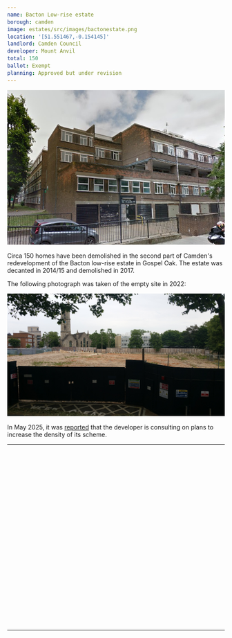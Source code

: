 ```yaml
---
name: Bacton Low-rise estate 
borough: camden
image: estates/src/images/bactonestate.png
location: '[51.551467,-0.154145]'
landlord: Camden Council
developer: Mount Anvil
total: 150
ballot: Exempt
planning: Approved but under revision
---
```

![Bacton low rise](../estates/src/images/bactonestate.png)

Circa 150 homes have been demolished in the second part of Camden's redevelopment of the Bacton low-rise estate in Gospel Oak.
The estate was decanted in 2014/15 and demolished in 2017. 

The following photograph was taken of the empty site in 2022:

![Bacton low rise estate](../estates/src/images/bacton.jpg)

In May 2025, it was [reported](https://www.hamhigh.co.uk/news/25160747.bacton-estate-consultation-mount-anvil-26-storey-towers/) that the developer is consulting on plans to increase the density of its scheme.

---

<!------------THE CODE BELOW RENDERS THE MAP - DO NOT EDIT! ---------------------------->

<div id="map" style="width: 100%; height: 400px;"></div>

<script>
  var map = L.map('map').setView({{ location }}, 13);
  L.tileLayer('https://tile.openstreetmap.org/{z}/{x}/{y}.png', {
  maxZoom: 19,
attribution: '&copy; <a href="http://www.openstreetmap.org/copyright">OpenStreetMap</a>'
}).addTo(map);
var circle = L.circle({{ location }}, {
    color: 'red',
    fillColor: '#f03',
    fillOpacity: 0.5,
    radius: 500
}).addTo(map);
</script>

---

